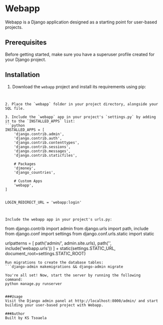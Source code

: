 # Webapp

Webapp is a Django application designed as a starting point for user-based projects.

## Prerequisites

Before getting started, make sure you have a superuser profile created for your Django project.

## Installation

1. Download the `webapp` project and install its requirements using pip:
```pip install -r requirements.txt


2. Place the `webapp` folder in your project directory, alongside your SQL file.

3. Include the `webapp` app in your project's `settings.py` by adding it to the `INSTALLED_APPS` list:
```python
INSTALLED_APPS = [
    'django.contrib.admin',
    'django.contrib.auth',
    'django.contrib.contenttypes',
    'django.contrib.sessions',
    'django.contrib.messages',
    'django.contrib.staticfiles',
    
    # Packages
    'djmoney',
    'django_countries',

    # Custom Apps
    'webapp',
]


LOGIN_REDIRECT_URL = 'webapp:login'



Include the webapp app in your project's urls.py:
```
from django.contrib import admin
from django.urls import path, include
from django.conf import settings
from django.conf.urls.static import static

urlpatterns = [
    path('admin/', admin.site.urls),
    path('', include('webapp.urls'))
] + static(settings.STATIC_URL, document_root=settings.STATIC_ROOT)


```
Run migrations to create the database tables:
```django-admin makemigrations && django-admin migrate

You're all set! Now, start the server by running the following command:
python manage.py runserver


###Usage
Visit the Django admin panel at http://localhost:8000/admin/ and start building your user-based project with Webapp.

###Author
Built by KS Tsoaela